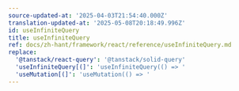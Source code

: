 ```yaml
---
source-updated-at: '2025-04-03T21:54:40.000Z'
translation-updated-at: '2025-05-08T20:18:49.996Z'
id: useInfiniteQuery
title: useInfiniteQuery
ref: docs/zh-hant/framework/react/reference/useInfiniteQuery.md
replace:
  '@tanstack/react-query': '@tanstack/solid-query'
  'useInfiniteQuery[(]': 'useInfiniteQuery(() => '
  'useMutation[(]': 'useMutation(() => '
---
```

